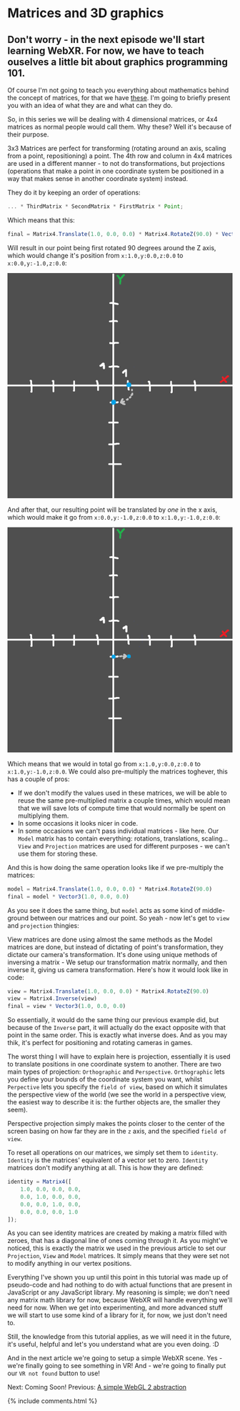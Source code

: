 # Matrices and 3D graphics

## Don't worry - in the next episode we'll start learning WebXR. For now, we have to teach ouselves a little bit about graphics programming 101.

Of course I'm not going to teach you everything about mathematics behind the concept of matrices, for that we have [these](https://www.youtube.com/watch?v=3BAY6smfXx4&list=PLZMkqlPED79zp6E6Je9ZksqaIqJ55ZlyV). I'm going to briefly present you with an idea of what they are and what can they do.

So, in this series we will be dealing with 4 dimensional matrices, or 4x4 matrices as normal people would call them. Why these? Well it's because of their purpose. 

3x3 Matrices are perfect for transforming (rotating around an axis, scaling from a point, repositioning) a point. The 4th row and column in 4x4 matrices are used in a different manner - to not do transformations, but projections (operations that make a point in one coordinate system be positioned in a way that makes sense in another coordinate system) instead.

They do it by keeping an order of operations:
```js
... * ThirdMatrix * SecondMatrix * FirstMatrix * Point;
```

Which means that this:
```js
final = Matrix4.Translate(1.0, 0.0, 0.0) * Matrix4.RotateZ(90.0) * Vector3(1.0, 0.0, 0.0)
```

Will result in our point being first rotated 90 degrees around the Z axis, which would change it's position from `x:1.0,y:0.0,z:0.0` to `x:0.0,y:-1.0,z:0.0`:

![rotation](data/tutorial4/tutorial4_rotation.png)

And after that, our resulting point will be translated by *one* in the x axis, which would make it go from `x:0.0,y:-1.0,z:0.0` to `x:1.0,y:-1.0,z:0.0`:

![translation](data/tutorial4/tutorial4_translation.png)

Which means that we would in total go from `x:1.0,y:0.0,z:0.0` to `x:1.0,y:-1.0,z:0.0`. We could also pre-multiply the matrices toghever, this has a couple of pros: 
- If we don't modify the values used in these matrices, we will be able to reuse the same pre-multiplied matrix a couple times, which would mean that we will save lots of compute time that would normally be spent on multiplying them.
- In some occasions it looks nicer in code.
- In some occasions we can't pass individual matrices - like here. Our `Model` matrix has to contain everything: rotations, translations, scaling... `View` and `Projection` matrices are used for different purposes - we can't use them for storing these.

And this is how doing the same operation looks like if we pre-multiply the matrices:
```js
model = Matrix4.Translate(1.0, 0.0, 0.0) * Matrix4.RotateZ(90.0)
final = model * Vector3(1.0, 0.0, 0.0)
```

As you see it does the same thing, but `model` acts as some kind of middle-ground between our matrices and our point.
So yeah - now let's get to `view` and `projection` thingies:

View matrices are done using almost the same methods as the Model matrices are done, but instead of dictating of point's transformation, they dictate our camera's transformation. It's done using unique methods of inversing a matrix - We setup our transformation matrix normally, and then inverse it, giving us camera transformation. Here's how it would look like in code:
```js
view = Matrix4.Translate(1.0, 0.0, 0.0) * Matrix4.RotateZ(90.0)
view = Matrix4.Inverse(view)
final = view * Vector3(1.0, 0.0, 0.0)
```

So essentially, it would do the same thing our previous example did, but because of the `Inverse` part, it will actually do the exact opposite with that point in the same order. This is exactly what inverse does. And as you may thik, it's perfect for positioning and rotating cameras in games.

The worst thing I will have to explain here is projection, essentially it is used to translate positions in one coordinate system to another. There are two main types of projection: `Orthographic` and `Perspective`. `Orthographic` lets you define your bounds of the coordinate system you want, whilst `Perpective` lets you specify the `field of view`, based on which it simulates the perspective view of the world (we see the world in a perspective view, the easiest way to describe it is: the further objects are, the smaller they seem).

Perspective projection simply makes the points closer to the center of the screen basing on how far they are in the `z` axis, and the specified `field of view`.

To reset all operations on our matrices, we simply set them to `identity`. `Identity` is the matrices' equivalent of a vector set to zero. `Identity` matrices don't modify anything at all. This is how they are defined:
```js
identity = Matrix4([
	1.0, 0.0, 0.0, 0.0,
	0.0, 1.0, 0.0, 0.0,
	0.0, 0.0, 1.0, 0.0,
	0.0, 0.0, 0.0, 1.0
]);
```

As you can see identity matrices are created by making a matrix filled with zeroes, that has a diagonal line of ones coming through it.
As you might've noticed, this is exactly the matrix we used in the previous article to set our `Projection`, `View` and `Model` matrices. 
It simply means that they were set not to modify anything in our vertex positions. 

Everything I've shown you up until this point in this tutorial was made up of pseudo-code and had nothing to do with actual functions that are present in JavaScript or any JavaScript library. My reasoning is simple; we don't need any matrix math library for now, because WebXR will handle everything we'll need for now. When we get into experimenting, and more advanced stuff we will start to use some kind of a library for it, for now, we just don't need to.

Still, the knowledge from this tutorial applies, as we will need it in the future, it's useful, helpful and let's you understand what are you even doing. :D

And in the next article we're going to setup a simple WebXR scene. Yes - we're finally going to see something in VR! And - we're going to finally put our `VR not found` button to use!

Next: Coming Soon!
Previous: [A simple WebGL 2 abstraction](tutorial3)

<div GITHUB_API_ID="4"></div>

{% include comments.html %}